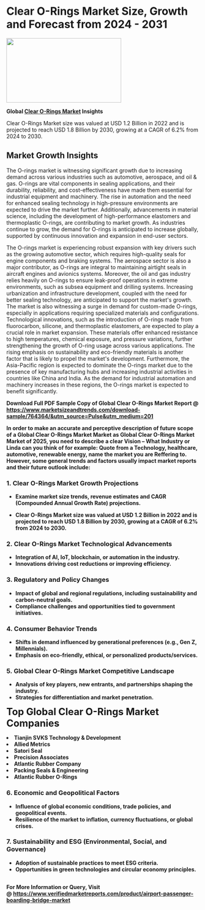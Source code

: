 <H1>Clear O-Rings Market Size, Growth and Forecast from 2024 - 2031</H1><img class="aligncenter size-medium wp-image-584254" src="https://thirdeyenews.in/wp-content/uploads/2024/09/Global-Market-Research-300x168.jpeg" alt="" width="300" height="168" /><p><strong>Global&nbsp;<a href="https://www.marketsizeandtrends.com/download-sample/764364/&amp;utm_source=Pulse&amp;utm_medium=201">Clear O-Rings Market</a> Insights</strong></p><p>Clear O-Rings Market size was valued at USD 1.2 Billion in 2022 and is projected to reach USD 1.8 Billion by 2030, growing at a CAGR of 6.2% from 2024 to 2030.</p><p><h2>Market Growth Insights</h2> <p>The O-rings market is witnessing significant growth due to increasing demand across various industries such as automotive, aerospace, and oil & gas. O-rings are vital components in sealing applications, and their durability, reliability, and cost-effectiveness have made them essential for industrial equipment and machinery. The rise in automation and the need for enhanced sealing technology in high-pressure environments are expected to drive the market further. Additionally, advancements in material science, including the development of high-performance elastomers and thermoplastic O-rings, are contributing to market growth. As industries continue to grow, the demand for O-rings is anticipated to increase globally, supported by continuous innovation and expansion in end-user sectors.</p> <p><strong></strong></p> <p>The O-rings market is experiencing robust expansion with key drivers such as the growing automotive sector, which requires high-quality seals for engine components and braking systems. The aerospace sector is also a major contributor, as O-rings are integral to maintaining airtight seals in aircraft engines and avionics systems. Moreover, the oil and gas industry relies heavily on O-rings to ensure leak-proof operations in extreme environments, such as subsea equipment and drilling systems. Increasing urbanization and infrastructure development, coupled with the need for better sealing technology, are anticipated to support the market's growth. The market is also witnessing a surge in demand for custom-made O-rings, especially in applications requiring specialized materials and configurations. Technological innovations, such as the introduction of O-rings made from fluorocarbon, silicone, and thermoplastic elastomers, are expected to play a crucial role in market expansion. These materials offer enhanced resistance to high temperatures, chemical exposure, and pressure variations, further strengthening the growth of O-ring usage across various applications. The rising emphasis on sustainability and eco-friendly materials is another factor that is likely to propel the market's development. Furthermore, the Asia-Pacific region is expected to dominate the O-rings market due to the presence of key manufacturing hubs and increasing industrial activities in countries like China and India. As the demand for industrial automation and machinery increases in these regions, the O-rings market is expected to benefit significantly. <p><strong></p><p><span class=""><strong>Download Full PDF Sample Copy of Global Clear O-Rings Market Report</strong> @ <a href="https://www.marketsizeandtrends.com/download-sample/764364/&amp;utm_source=Pulse&amp;utm_medium=201" target="_blank">https://www.marketsizeandtrends.com/download-sample/764364/&amp;utm_source=Pulse&amp;utm_medium=201</a></span></p><p>In order to make an accurate and perceptive description of future scope of a Global&nbsp;Clear O-Rings Market Market as Global&nbsp;Clear O-Rings Market Market of 2025, you need to describe a clear Vision &ndash; What Industry or Linda can you think of for example: Quote from a Technology, healthcare, automotive, renewable energy, name the market you are Reffering to. However, some general trends and factors usually impact market reports and their future outlook include:</p><h3>1.&nbsp;<strong>Clear O-Rings Market Growth Projections</strong></h3><ul><li>Examine market size trends, revenue estimates and CAGR (Compounded Annual Growth Rate) projections.</li><li><p>Clear O-Rings Market size was valued at USD 1.2 Billion in 2022 and is projected to reach USD 1.8 Billion by 2030, growing at a CAGR of 6.2% from 2024 to 2030.</p></li></ul><h3>2.&nbsp;<strong>Clear O-Rings Market Technological Advancements</strong></h3><ul><li>Integration of AI, IoT, blockchain, or automation in the industry.</li><li>Innovations driving cost reductions or improving efficiency.</li></ul><h3>3.&nbsp;<strong>Regulatory and Policy Changes</strong></h3><ul><li>Impact of global and regional regulations, including sustainability and carbon-neutral goals.</li><li>Compliance challenges and opportunities tied to government initiatives.</li></ul><h3>4.&nbsp;<strong>Consumer Behavior Trends</strong></h3><ul><li>Shifts in demand influenced by generational preferences (e.g., Gen Z, Millennials).</li><li>Emphasis on eco-friendly, ethical, or personalized products/services.</li></ul><h3>5.&nbsp;<strong>Global Clear O-Rings Market Competitive Landscape</strong></h3><ul><li>Analysis of key players, new entrants, and partnerships shaping the industry.</li><li>Strategies for differentiation and market penetration.</li></ul><p data-pm-slice="1 1 []"><span style="color: inherit; font-family: inherit; font-size: 25px;">Top Global Clear O-Rings Market Companies</span></p><div class="" data-test-id=""><p><li>Tianjin SVKS Technology & Development</li><li> Allied Metrics</li><li> Satori Seal</li><li> Precision Associates</li><li> Atlantic Rubber Company</li><li> Packing Seals & Engineering</li><li> Atlantic Rubber O-Rings</li></p></div><h3>6.&nbsp;<strong>Economic and Geopolitical Factors</strong></h3><ul><li>Influence of global economic conditions, trade policies, and geopolitical events.</li><li>Resilience of the market to inflation, currency fluctuations, or global crises.</li></ul><h3>7.&nbsp;<strong>Sustainability and ESG (Environmental, Social, and Governance)</strong></h3><ul><li>Adoption of sustainable practices to meet ESG criteria.</li><li>Opportunities in green technologies and circular economy principles.</li></ul><h2><strong style="font-size: 14px;">For More Information or Query, Visit @&nbsp;</strong><a style="background-color: #ffffff; font-size: 14px;" href="https://www.marketsizeandtrends.com/report/clear-o-rings-market/" target="_blank">https://www.verifiedmarketreports.com/product/airport-passenger-boarding-bridge-market</a></h2>
